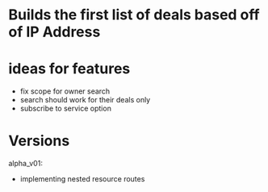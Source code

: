 # Builds the first list of deals based off of IP Address

# ideas for features
* fix scope for owner search
* search should work for their deals only
* subscribe to service option

# Versions

alpha_v01:
* implementing nested resource routes
